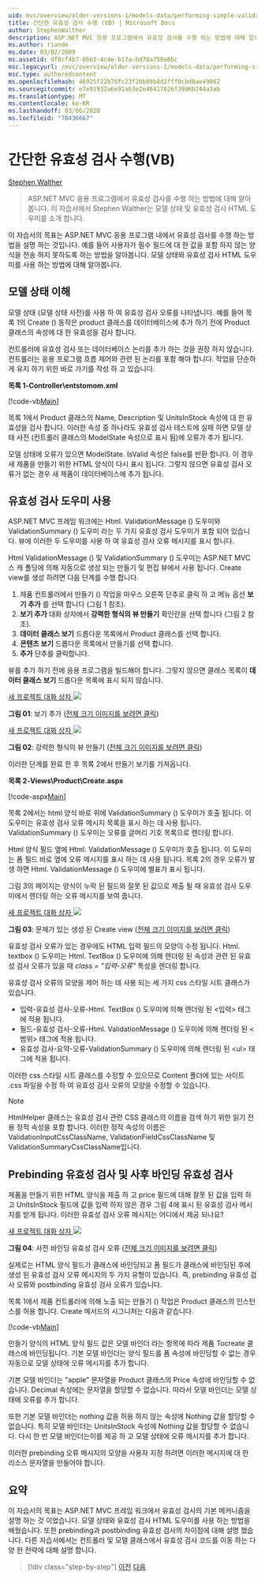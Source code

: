 ```yaml
---
uid: mvc/overview/older-versions-1/models-data/performing-simple-validation-vb
title: 간단한 유효성 검사 수행 (VB) | Microsoft Docs
author: StephenWalther
description: ASP.NET MVC 응용 프로그램에서 유효성 검사를 수행 하는 방법에 대해 알아봅니다. 이 자습서에서 Stephen Walther는 모델 상태와 유효성 검사 HTML 도우미를 소개 합니다.
ms.author: riande
ms.date: 03/02/2009
ms.assetid: df6cf4b7-0bb3-4c4e-b17a-bd78a759a6bc
msc.legacyurl: /mvc/overview/older-versions-1/models-data/performing-simple-validation-vb
msc.type: authoredcontent
ms.openlocfilehash: 46925f22b7dfc23f2bb89b8d2fff0cbd8ae49062
ms.sourcegitcommit: e7e91932a6e91a63e2e46417626f39d6b244a3ab
ms.translationtype: MT
ms.contentlocale: ko-KR
ms.lasthandoff: 03/06/2020
ms.locfileid: "78436667"
---
```

# <a name="performing-simple-validation-vb"></a>간단한 유효성 검사 수행(VB)

[Stephen Walther](https://github.com/StephenWalther)

> ASP.NET MVC 응용 프로그램에서 유효성 검사를 수행 하는 방법에 대해 알아봅니다. 이 자습서에서 Stephen Walther는 모델 상태 및 유효성 검사 HTML 도우미를 소개 합니다.

이 자습서의 목표는 ASP.NET MVC 응용 프로그램 내에서 유효성 검사를 수행 하는 방법을 설명 하는 것입니다. 예를 들어 사용자가 필수 필드에 대 한 값을 포함 하지 않는 양식을 전송 하지 못하도록 하는 방법을 알아봅니다. 모델 상태와 유효성 검사 HTML 도우미를 사용 하는 방법에 대해 알아봅니다.

## <a name="understanding-model-state"></a>모델 상태 이해

모델 상태 (모델 상태 사전)를 사용 하 여 유효성 검사 오류를 나타냅니다. 예를 들어 목록 1의 Create () 동작은 product 클래스를 데이터베이스에 추가 하기 전에 Product 클래스의 속성에 대 한 유효성을 검사 합니다.

컨트롤러에 유효성 검사 또는 데이터베이스 논리를 추가 하는 것을 권장 하지 않습니다. 컨트롤러는 응용 프로그램 흐름 제어와 관련 된 논리를 포함 해야 합니다. 작업을 단순하게 유지 하기 위한 바로 가기를 작성 하 고 있습니다.

**목록 1-Controller\entstomom.xml**

[!code-vb[Main](performing-simple-validation-vb/samples/sample1.vb)]

목록 1에서 Product 클래스의 Name, Description 및 UnitsInStock 속성에 대 한 유효성을 검사 합니다. 이러한 속성 중 하나라도 유효성 검사 테스트에 실패 하면 모델 상태 사전 (컨트롤러 클래스의 ModelState 속성으로 표시 됨)에 오류가 추가 됩니다.

모델 상태에 오류가 있으면 ModelState. IsValid 속성은 false를 반환 합니다. 이 경우 새 제품을 만들기 위한 HTML 양식이 다시 표시 됩니다. 그렇지 않으면 유효성 검사 오류가 없는 경우 새 제품이 데이터베이스에 추가 됩니다.

## <a name="using-the-validation-helpers"></a>유효성 검사 도우미 사용

ASP.NET MVC 프레임 워크에는 Html. ValidationMessage () 도우미와 ValidationSummary () 도우미 라는 두 가지 유효성 검사 도우미가 포함 되어 있습니다. 뷰에 이러한 두 도우미를 사용 하 여 유효성 검사 오류 메시지를 표시 합니다.

Html ValidationMessage () 및 ValidationSummary () 도우미는 ASP.NET MVC 스 캐 폴딩에 의해 자동으로 생성 되는 만들기 및 편집 뷰에서 사용 됩니다. Create view를 생성 하려면 다음 단계를 수행 합니다.

1. 제품 컨트롤러에서 만들기 () 작업을 마우스 오른쪽 단추로 클릭 하 고 메뉴 옵션 **보기 추가** 를 선택 합니다 (그림 1 참조).
2. **보기 추가** 대화 상자에서 **강력한 형식의 뷰 만들기** 확인란을 선택 합니다 (그림 2 참조).
3. **데이터 클래스 보기** 드롭다운 목록에서 Product 클래스를 선택 합니다.
4. **콘텐츠 보기** 드롭다운 목록에서 만들기를 선택 합니다.
5. **추가** 단추를 클릭합니다.

뷰를 추가 하기 전에 응용 프로그램을 빌드해야 합니다. 그렇지 않으면 클래스 목록이 **데이터 클래스 보기** 드롭다운 목록에 표시 되지 않습니다.

[새 프로젝트 대화 상자 ![](performing-simple-validation-vb/_static/image1.jpg)](performing-simple-validation-vb/_static/image1.png)

**그림 01**: 보기 추가 ([전체 크기 이미지를 보려면 클릭](performing-simple-validation-vb/_static/image2.png))

[새 프로젝트 대화 상자 ![](performing-simple-validation-vb/_static/image2.jpg)](performing-simple-validation-vb/_static/image3.png)

**그림 02**: 강력한 형식의 뷰 만들기 ([전체 크기 이미지를 보려면 클릭](performing-simple-validation-vb/_static/image4.png))

이러한 단계를 완료 한 후 목록 2에서 만들기 보기를 가져옵니다.

**목록 2-Views\Product\Create.aspx**

[!code-aspx[Main](performing-simple-validation-vb/samples/sample2.aspx)]

목록 2에서는 html 양식 바로 위에 ValidationSummary () 도우미가 호출 됩니다. 이 도우미는 유효성 검사 오류 메시지 목록을 표시 하는 데 사용 됩니다. ValidationSummary () 도우미는 오류를 글머리 기호 목록으로 렌더링 합니다.

Html 양식 필드 옆에 Html. ValidationMessage () 도우미가 호출 됩니다. 이 도우미는 폼 필드 바로 옆에 오류 메시지를 표시 하는 데 사용 됩니다. 목록 2의 경우 오류가 발생 하면 Html. ValidationMessage () 도우미에 별표가 표시 됩니다.

그림 3의 페이지는 양식이 누락 된 필드와 잘못 된 값으로 제출 될 때 유효성 검사 도우미에서 렌더링 하는 오류 메시지를 보여 줍니다.

[새 프로젝트 대화 상자 ![](performing-simple-validation-vb/_static/image3.jpg)](performing-simple-validation-vb/_static/image5.png)

**그림 03**: 문제가 있는 생성 된 Create view ([전체 크기 이미지를 보려면 클릭](performing-simple-validation-vb/_static/image6.png))

유효성 검사 오류가 있는 경우에도 HTML 입력 필드의 모양이 수정 됩니다. Html. textbox () 도우미는 Html. TextBox () 도우미에 의해 렌더링 된 속성과 관련 된 유효성 검사 오류가 있을 때 *class = "입력-오류"* 특성을 렌더링 합니다.

유효성 검사 오류의 모양을 제어 하는 데 사용 되는 세 가지 css 스타일 시트 클래스가 있습니다.

- 입력-유효성 검사-오류-Html. TextBox () 도우미에 의해 렌더링 된 &lt;입력&gt; 태그에 적용 됩니다.
- 필드-유효성 검사-오류-Html. ValidationMessage () 도우미에 의해 렌더링 된 &lt;범위&gt; 태그에 적용 됩니다.
- 유효성 검사-요약-오류-ValidationSummary () 도우미에 의해 렌더링 된 &lt;ul&gt; 태그에 적용 됩니다.

이러한 css 스타일 시트 클래스를 수정할 수 있으므로 Content 폴더에 있는 사이트 .css 파일을 수정 하 여 유효성 검사 오류의 모양을 수정할 수 있습니다.

> [!NOTE] 
> 
> HtmlHelper 클래스는 유효성 검사 관련 CSS 클래스의 이름을 검색 하기 위한 읽기 전용 정적 속성을 포함 합니다. 이러한 정적 속성의 이름은 ValidationInputCssClassName, ValidationFieldCssClassName 및 ValidationSummaryCssClassName입니다.

## <a name="prebinding-validation-and-postbinding-validation"></a>Prebinding 유효성 검사 및 사후 바인딩 유효성 검사

제품을 만들기 위한 HTML 양식을 제출 하 고 price 필드에 대해 잘못 된 값을 입력 하 고 UnitsInStock 필드에 값을 입력 하지 않은 경우 그림 4에 표시 된 유효성 검사 메시지를 받게 됩니다. 이러한 유효성 검사 오류 메시지는 어디에서 제공 되나요?

[새 프로젝트 대화 상자 ![](performing-simple-validation-vb/_static/image4.jpg)](performing-simple-validation-vb/_static/image7.png)

**그림 04**: 사전 바인딩 유효성 검사 오류 ([전체 크기 이미지를 보려면 클릭](performing-simple-validation-vb/_static/image8.png))

실제로는 HTML 양식 필드가 클래스에 바인딩되고 폼 필드가 클래스에 바인딩된 후에 생성 된 유효성 검사 오류 메시지의 두 가지 유형이 있습니다. 즉, prebinding 유효성 검사 오류와 postbinding 유효성 검사 오류가 있습니다.

목록 1에서 제품 컨트롤러에 의해 노출 되는 만들기 () 작업은 Product 클래스의 인스턴스를 허용 합니다. Create 메서드의 시그니처는 다음과 같습니다.

[!code-vb[Main](performing-simple-validation-vb/samples/sample3.vb)]

만들기 양식의 HTML 양식 필드 값은 모델 바인더 라는 항목에 따라 제품 Tocreate 클래스에 바인딩됩니다. 기본 모델 바인더는 양식 필드를 폼 속성에 바인딩할 수 없는 경우 자동으로 모델 상태에 오류 메시지를 추가 합니다.

기본 모델 바인더는 "apple" 문자열을 Product 클래스의 Price 속성에 바인딩할 수 없습니다. Decimal 속성에는 문자열을 할당할 수 없습니다. 따라서 모델 바인더는 모델 상태에 오류를 추가 합니다.

또한 기본 모델 바인더는 nothing 값을 허용 하지 않는 속성에 Nothing 값을 할당할 수 없습니다. 특히 모델 바인더는 UnitsInStock 속성에 Nothing 값을 할당할 수 없습니다. 다시 한 번 모델 바인더는이를 제공 하 고 모델 상태에 오류 메시지를 추가 합니다.

이러한 prebinding 오류 메시지의 모양을 사용자 지정 하려면 이러한 메시지에 대 한 리소스 문자열을 만들어야 합니다.

## <a name="summary"></a>요약

이 자습서의 목표는 ASP.NET MVC 프레임 워크에서 유효성 검사의 기본 메커니즘을 설명 하는 것 이었습니다. 모델 상태와 유효성 검사 HTML 도우미를 사용 하는 방법을 배웠습니다. 또한 prebinding과 postbinding 유효성 검사의 차이점에 대해 설명 했습니다. 다른 자습서에서는 컨트롤러 및 모델 클래스에서 유효성 검사 코드를 이동 하는 다양 한 전략에 대해 설명 합니다.

> [!div class="step-by-step"]
> [이전](displaying-a-table-of-database-data-vb.md)
> [다음](validating-with-the-idataerrorinfo-interface-vb.md)
